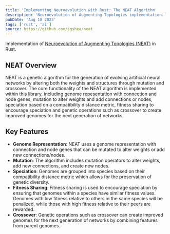 ```yaml
---
title: 'Implementing Neuroevolution with Rust: The NEAT Algorithm'
description: 'Neuroevolution of Augmenting Topologies implementation.'
pubDate: 'Aug 18 2023'
tags: ['rust', 'ai']
source: https://github.com/sgshea/neat
---
```


Implementation of [Neuroevolution of Augmenting Topologies (NEAT)](https://nn.cs.utexas.edu/downloads/papers/stanley.ec02.pdf) in Rust.

## NEAT Overview
NEAT is a genetic algorithm for the generation of evolving artificial neural networks by altering both the weights and structures through mutation and crossover.
The core functionality of the NEAT algorithm is implemented within this library, including genome repesentation with connection and node genes, mutation
to alter weights and add connections or nodes, speciation based on a compatibility distance metric, fitness sharing to encourage speciation and genetic operations such as crossover to create improved genomes for the next generation of networks.

## Key Features
- **Genome Representation**: NEAT uses a genome representation with connection and node genes that can be mutated to alter weights or add new connections/nodes.
- **Mutation**: The algorithm includes mutation operators to alter weights, add new connections, and create new nodes.
- **Speciation**: Genomes are grouped into species based on their compatibility distance metric which allows for the preservation of genetic diversity.
- **Fitness Sharing**: Fitness sharing is used to encourage speciation by ensuring that genomes within a species have similar fitness values. Genomes with low fitness relative to others in the same species will be penalized, while those with high fitness relative to their peers are rewarded.
- **Crossover**: Genetic operations such as crossover can create improved genomes for the next generation of networks by combining features from parent genomes.

